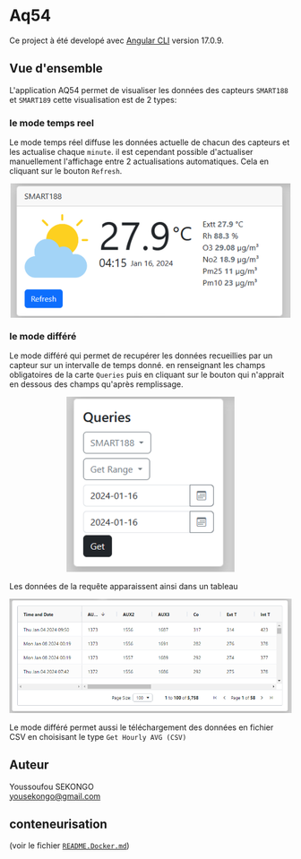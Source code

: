 # Aq54

Ce project à été developé avec [Angular CLI](https://github.com/angular/angular-cli) version 17.0.9.

## Vue d'ensemble 

L'application AQ54 permet de visualiser les données des capteurs `SMART188` et `SMART189` 
cette visualisation est de 2 types: 

### le mode temps reel 

Le mode temps réel diffuse les données actuelle de chacun des capteurs et les actualise chaque `minute`.
il est cependant possible d'actualiser manuellement l'affichage entre 2 actualisations automatiques. Cela en cliquant sur le bouton `Refresh`.
<p align="center" width="100%">
<img src="src/assets/realtime.png" width="500" alt="aq54Image1" align="middle" />
</p>

### le mode différé

Le mode différé qui permet de recupérer les données recueillies par un capteur sur un intervalle de temps donné. 
en renseignant les champs obligatoires de la carte `Queries` puis en cliquant sur le bouton qui n'apprait en dessous des champs qu'après remplissage.
<p align="center" width="100%"><img src="src/assets/queries.png" width="300" alt="aq54Image2" /></p>

Les données de la requête apparaissent ainsi dans un tableau
<p align="center" width="100%"><img src="src/assets/table2.png" width="700" alt="aq54Image3" /></p>

Le mode différé permet aussi le téléchargement des données en fichier CSV en choisisant le type `Get Hourly AVG (CSV)`

## Auteur

Youssoufou SEKONGO\
yousekongo@gmail.com

## conteneurisation 

(voir le fichier [`README.Docker.md`](README.Docker.md))
